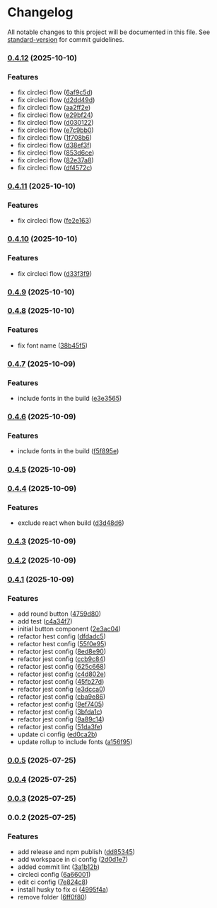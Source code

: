 # Changelog

All notable changes to this project will be documented in this file. See [standard-version](https://github.com/conventional-changelog/standard-version) for commit guidelines.

### [0.4.12](https://github.com/muyaszed/pixelartui/compare/v0.4.11...v0.4.12) (2025-10-10)


### Features

* fix circleci flow ([6af9c5d](https://github.com/muyaszed/pixelartui/commit/6af9c5ddc375d917902d59a0a3791d1b07ceea5c))
* fix circleci flow ([d2dd49d](https://github.com/muyaszed/pixelartui/commit/d2dd49d96948d6cddcde0480c374a7e52bc3b891))
* fix circleci flow ([aa2ff2e](https://github.com/muyaszed/pixelartui/commit/aa2ff2e93bc2511a6ce02a7198c42b322e29d299))
* fix circleci flow ([e29bf24](https://github.com/muyaszed/pixelartui/commit/e29bf24d1ec42332eeb4635b8c3a606e9707b30a))
* fix circleci flow ([d030122](https://github.com/muyaszed/pixelartui/commit/d030122aab9a75b76c25fed9bf04e0df0a518293))
* fix circleci flow ([e7c9bb0](https://github.com/muyaszed/pixelartui/commit/e7c9bb092ab2d98a83df8f5c5cc1cf11d9566b32))
* fix circleci flow ([1f708b6](https://github.com/muyaszed/pixelartui/commit/1f708b6dd7c772cde78674efdf8f491142ddaa20))
* fix circleci flow ([d38ef3f](https://github.com/muyaszed/pixelartui/commit/d38ef3f48a6f2d738a17675393d1c2c3541b78a5))
* fix circleci flow ([853d6ce](https://github.com/muyaszed/pixelartui/commit/853d6ce2ba50d2ef4fe606ecf510efeb576ea07e))
* fix circleci flow ([82e37a8](https://github.com/muyaszed/pixelartui/commit/82e37a81aea005efc64bfeb405800d0955249d3c))
* fix circleci flow ([df4572c](https://github.com/muyaszed/pixelartui/commit/df4572c19f9e3a914e1ebc03a1d61d63aa56800c))

### [0.4.11](https://github.com/muyaszed/pixelartui/compare/v0.4.10...v0.4.11) (2025-10-10)


### Features

* fix circleci flow ([fe2e163](https://github.com/muyaszed/pixelartui/commit/fe2e163b5b4e5162ebeb9a7f585c0a70c4cb4f40))

### [0.4.10](https://github.com/muyaszed/pixelartui/compare/v0.4.9...v0.4.10) (2025-10-10)


### Features

* fix circleci flow ([d33f3f9](https://github.com/muyaszed/pixelartui/commit/d33f3f963121e0a1fce72c0c3dd6e7c6383be9a5))

### [0.4.9](https://github.com/muyaszed/pixelartui/compare/v0.4.8...v0.4.9) (2025-10-10)

### [0.4.8](https://github.com/muyaszed/pixelartui/compare/v0.4.7...v0.4.8) (2025-10-10)


### Features

* fix font name ([38b45f5](https://github.com/muyaszed/pixelartui/commit/38b45f59508358eadbfc06570e06cdc1af35aa4c))

### [0.4.7](https://github.com/muyaszed/pixelartui/compare/v0.4.6...v0.4.7) (2025-10-09)


### Features

* include fonts in the build ([e3e3565](https://github.com/muyaszed/pixelartui/commit/e3e35650d6552f2164d9b98f190e1e11231157c3))

### [0.4.6](https://github.com/muyaszed/pixelartui/compare/v0.4.5...v0.4.6) (2025-10-09)


### Features

* include fonts in the build ([f5f895e](https://github.com/muyaszed/pixelartui/commit/f5f895e958ec4b74c05f833fa4172e951745fb3d))

### [0.4.5](https://github.com/muyaszed/pixelartui/compare/v0.4.4...v0.4.5) (2025-10-09)

### [0.4.4](https://github.com/muyaszed/pixelartui/compare/v0.4.3...v0.4.4) (2025-10-09)


### Features

* exclude react when build ([d3d48d6](https://github.com/muyaszed/pixelartui/commit/d3d48d6e08763768287712d7dc79dfc05f41dee2))

### [0.4.3](https://github.com/muyaszed/pixelartui/compare/v0.4.2...v0.4.3) (2025-10-09)

### [0.4.2](https://github.com/muyaszed/pixelartui/compare/v0.4.1...v0.4.2) (2025-10-09)

### [0.4.1](https://github.com/muyaszed/pixelartui/compare/v0.4.0...v0.4.1) (2025-10-09)


### Features

* add round button ([4759d80](https://github.com/muyaszed/pixelartui/commit/4759d809de63feef62f5e44649c681a6abb73c85))
* add test ([c4a34f7](https://github.com/muyaszed/pixelartui/commit/c4a34f7addbafa03ac29d64d57753f779507584f))
* initial button component ([2e3ac04](https://github.com/muyaszed/pixelartui/commit/2e3ac047eee0fc9cdb9ffd279520d39e74b43cd6))
* refactor hest config ([dfdadc5](https://github.com/muyaszed/pixelartui/commit/dfdadc573c80688a89e3324f7db08bc20f968af3))
* refactor hest config ([55f0e95](https://github.com/muyaszed/pixelartui/commit/55f0e950148348289ad2e3eb98e72a7ec1d9112b))
* refactor jest config ([8ed8e90](https://github.com/muyaszed/pixelartui/commit/8ed8e9030ca8407b6abb22e60d80a27efde333a1))
* refactor jest config ([ccb9c84](https://github.com/muyaszed/pixelartui/commit/ccb9c84cb775bbfe9b1364948b4445907a56dddd))
* refactor jest config ([625c668](https://github.com/muyaszed/pixelartui/commit/625c668c81c2536563554566137db90e972f1ce9))
* refactor jest config ([c4d802e](https://github.com/muyaszed/pixelartui/commit/c4d802e522aaf115b74c10878a199adae4002660))
* refactor jest config ([45fb27d](https://github.com/muyaszed/pixelartui/commit/45fb27d87422ee1e9f53d155352c0fabe8b1da06))
* refactor jest config ([e3dcca0](https://github.com/muyaszed/pixelartui/commit/e3dcca06a6cc82ae41e9a0de25c30ba5b208a06e))
* refactor jest config ([cba9e86](https://github.com/muyaszed/pixelartui/commit/cba9e86e467cf1fcda8d019dac8ea0b7deb08780))
* refactor jest config ([9ef7405](https://github.com/muyaszed/pixelartui/commit/9ef74050cd6671de73e9f117d1cd8c420ec37214))
* refactor jest config ([3bfda1c](https://github.com/muyaszed/pixelartui/commit/3bfda1c7c8c7a71f3481ed8c5bacf821233a89d6))
* refactor jest config ([9a89c14](https://github.com/muyaszed/pixelartui/commit/9a89c14d52de4db9805d005c10d27cff36bd58f7))
* refactor jest config ([51da3fe](https://github.com/muyaszed/pixelartui/commit/51da3fe3dbac22818adfac384d173c0ba181cf75))
* update ci config ([ed0ca2b](https://github.com/muyaszed/pixelartui/commit/ed0ca2b4bf461996cbaf779d1cf756082c657366))
* update rollup to include fonts ([a156f95](https://github.com/muyaszed/pixelartui/commit/a156f9594a4da4f0def119d70bb3ba73afbe0df2))

### [0.0.5](https://github.com/muyaszed/pixelartui/compare/v0.0.4...v0.0.5) (2025-07-25)

### [0.0.4](https://github.com/muyaszed/pixelartui/compare/v0.0.3...v0.0.4) (2025-07-25)

### [0.0.3](https://github.com/muyaszed/pixelartui/compare/v0.0.2...v0.0.3) (2025-07-25)

### 0.0.2 (2025-07-25)


### Features

* add release and npm publish ([dd85345](https://github.com/muyaszed/pixelartui/commit/dd853456d380d1020627814227741d855a688bdd))
* add workspace in ci config ([2d0d1e7](https://github.com/muyaszed/pixelartui/commit/2d0d1e71b5352d28f0839d70d9511ea036d9da47))
* added commit lint ([3a1b12b](https://github.com/muyaszed/pixelartui/commit/3a1b12bd855c1e6de8c449932b55a3038f2a05b6))
* circleci config ([6a66001](https://github.com/muyaszed/pixelartui/commit/6a66001d14b58d313a2ddbcc3d2e172caf2a18c8))
* edit ci config ([7e824c8](https://github.com/muyaszed/pixelartui/commit/7e824c8376c5b64ff9afbe34df8d5fb68c01591b))
* install husky to fix ci ([4995f4a](https://github.com/muyaszed/pixelartui/commit/4995f4a6b8284f32ebb7d7f89501b058eaebe5d6))
* remove folder ([6ff0f80](https://github.com/muyaszed/pixelartui/commit/6ff0f805774518ee04abe4c4a43461c792fd8df6))
